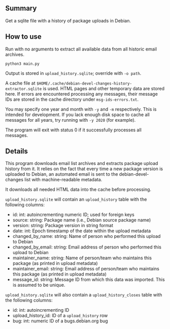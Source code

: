 ## Summary

Get a sqlite file with a history of package uploads in Debian.

## How to use

Run with no arguments to extract all available data from all historic email
archives.

```
python3 main.py
```

Output is stored in `upload_history.sqlite`; override with `-o path`.

A cache file at `$HOME/.cache/debian-devel-changes-history-extractor.sqlite` is
used. HTML pages and other temporary data are stored here. If errors are encountered processing any
messages, their message IDs are stored in the cache directory under `msg-ids-errors.txt`.

You may specify one year and month with `-y` and `-m` respectively. This is
intended for development. If you lack enough disk space to cache all messages
for all years, try running with `-y 2020` (for example).

The program will exit with status 0 if it successfully processes all messages.

## Details

This program downloads email list archives and extracts package upload history
from it. It relies on the fact that every time a new package version is
uploaded to Debian, an automated email is sent to the debian-devel-changes
list with machine-readable metadata. 

It downloads all needed HTML data into the cache before processing.

`upload_history.sqlite` will contain an `upload_history` table with the following columns:

- id: int: autoincrementing numeric ID; used for foreign keys
- source: string: Package name (i.e., Debian source package name)
- version: string: Package version in string format
- date: int: Epoch timestamp of the date within the upload metadata
- changed_by_name: string: Name of person who performed this upload to Debian
- changed_by_email: string: Email address of person who performed this upload to Debian
- maintainer_name: string: Name of person/team who maintains this package (as printed in upload metadata)
- maintainer_email: string: Email address of person/team who maintains this package (as printed in upload metadata)
- message_id: string: Message ID from which this data was imported. This is assumed to be unique.

`upload_history.sqlite` will also contain a `upload_history_closes` table with the following columns:

- id: int: autoincrementing ID
- upload_history_id: ID of a `upload_history` row
- bug: int: numeric ID of a bugs.debian.org bug
